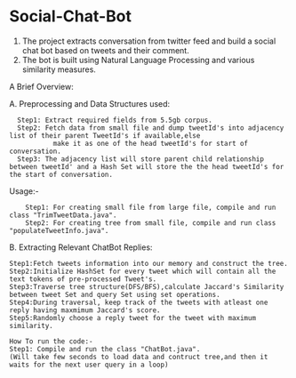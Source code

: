 # Social-Chat-Bot
1. The project extracts conversation from twitter feed and build a social chat bot based on tweets and their comment.
2. The bot is built using Natural Language Processing and various similarity measures.

A Brief Overview:
  
  A. Preprocessing and Data Structures used:
  
      Step1: Extract required fields from 5.5gb corpus.
      Step2: Fetch data from small file and dump tweetId's into adjacency list of their parent TweetId's if available,else 
		       make it as one of the head tweetId's for start of conversation.
      Step3: The adjacency list will store parent child relationship between tweetId' and a Hash Set will store the the head tweetId's for           the start of conversation.

  Usage:-

	    Step1: For creating small file from large file, compile and run class "TrimTweetData.java".
	    Step2: For creating tree from small file, compile and run class "populateTweetInfo.java".
	
 B. Extracting Relevant ChatBot Replies: 
 
	Step1:Fetch tweets information into our memory and construct the tree.
	Step2:Initialize HashSet for every tweet which will contain all the text tokens of pre-processed Tweet's.
	Step3:Traverse tree structure(DFS/BFS),calculate Jaccard's Similarity between tweet Set and query Set using set operations.
	Step4:During traversal, keep track of the tweets with atleast one reply having maxmimum Jaccard's score.
	Step5:Randomly choose a reply tweet for the tweet with maximum similarity.
	
	How To run the code:-
	Step1: Compile and run the class "ChatBot.java".
	(Will take few seconds to load data and contruct tree,and then it waits for the next user query in a loop)

